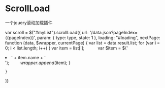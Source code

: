 # ScrollLoad
一个jquery滚动加载插件

var scroll = $("#myList").scrollLoad({
    url: '/data.json?pageIndex={{pageIndex}}',
    param: {
        type: type,
        state: 1
    },
    loading: "#loading",
    nextPage: function (data, $wrapper, currentPage) {
        var list = data.result.list;
        for (var i = 0; i < list.length; i++) {
            var item = list[i];
            var $item = $('<li>' + item.name + '</li>');
           $wrapper.append($item);
        }

    }
})
